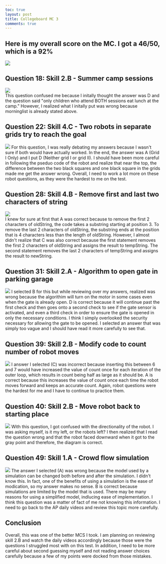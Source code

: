```yaml
---
toc: true
layout: post
title: Collegeboard MC 3
comments: true
---
```


## Here is my overall score on the MC. I got a 46/50, which is a 92%
![]({{site.baseurl}}/overallscore.png)


## Question 18: Skill 2.B - Summer camp sessions
![]({{site.baseurl}}/mc3q18.png)  
This question confused me because I initally thought the answer was D and the question said "only children who attend BOTH sessions eat lunch at the camp." However, I realized what I initally put was wrong because morninglist is already stated above. 


## Question 22: Skill 4.C - Two robots in separate grids try to reach the goal
![]({{site.baseurl}}/mc3q22.png)
For this question, I was really debating my answers because I wasn't sure if both would have actually worked. In the end, the answer was A (Grid I Only) and I put D (Neither grid I or grid II). I should have been more careful in following the pseduo code of the robot and realize that near the top, the difference between the two black squares and one black square in the grids made me get the answer wrong. Overall, I need to work a lot more on these robot questions, as they were the hardest to me on the test.  

## Question 28: Skill 4.B - Remove first and last two characters of string
![]({{site.baseurl}}/mc3q28.png)  
I knew for sure at first that A was correct because to remove the first 2 characters of oldString, the code takes a substring starting at position 3. To remove the last 2 characters of oldString, the substring ends at the position that is 4 characters less than the length of oldString. However, I almost didn't realize that C was also correct because the first statement removes the first 2 characters of oldString and assigns the result to tempString. The second statement removes the last 2 characters of tempString and assigns the result to newString.

## Question 31: Skill 2.A - Algorithm to open gate in parking garage
![]({{site.baseurl}}/mc3q31.png)
I selected B for this but while reviewing over my answers, realized was wrong because the algorithim will turn on the motor in some cases even when the gate is already open. D is correct because it will continue past the first check and then goes onto a second check to see if the gate sensor is activated, and even a third check in order to ensure the gate is opened in only the necessary conditions. I think I simply overlooked the security necessary for allowing the gate to be opened. I selected an answer that was simply too vague and I should have read it more carefully to see that. 

## Question 39: Skill 2.B - Modify code to count number of robot moves
![]({{site.baseurl}}/mc3q39.png)
I answer I selected (C) was incorrect because inserting this between 6 and 7 would have increased the value of count once for each iteration of the outer loop, which results in count being half as large as it should be. A is correct because this increases the value of count once each time the robot moves forward and keeps an accurate count. Again, robot questions were the hardest for me and I have to continue to practice them.

## Question 40: Skill 2.B - Move robot back to starting place
![]({{site.baseurl}}/mc3q40.png)
With this question, I got confused with the directionality of the robot. I was asking myself, is it my left, or the robots left? I then realized that I read the question wrong and that the robot faced downward when it got to the gray point and therefore, the diagram is correct. 

## Question 49: Skill 1.A -  Crowd flow simulation
![]({{site.baseurl}}/mc3q49.png)
The answer I selected (A) was wrong because the model used by a simulation can be changed both before and after the simulation. I didn't know this. In fact, one of the benefits of using a simulation is the ease of modication, so my answer makes no sense. B is correct because simulations are limited by the model that is used. There may be many reasons for using a simplified model, indlucing ease of implementation. I think this question was a matter of fact of me not knowing this information. I need to go back to the AP daily videos and review this topic more carefully. 

## Conclusion
Overall, this was one of the better MCS I took. I am planning on reviewing skill 2.B and watch the daily videos accordingly because those were the questions I struggled most with on this test. In addition, I need to be more careful about second guessing myself and not reading answer choices carefully because a few of my points were docked from those mistakes. 